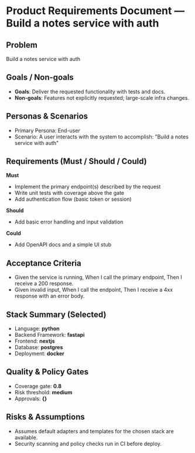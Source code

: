 # Product Requirements Document — Build a notes service with auth

## Problem
Build a notes service with auth

## Goals / Non-goals
- **Goals**: Deliver the requested functionality with tests and docs.
- **Non-goals**: Features not explicitly requested; large-scale infra changes.

## Personas & Scenarios
- Primary Persona: End-user
- Scenario: A user interacts with the system to accomplish: "Build a notes service with auth"

## Requirements (Must / Should / Could)
**Must**
- Implement the primary endpoint(s) described by the request
- Write unit tests with coverage above the gate
- Add authentication flow (basic token or session)

**Should**
- Add basic error handling and input validation

**Could**
- Add OpenAPI docs and a simple UI stub

## Acceptance Criteria
- Given the service is running, When I call the primary endpoint, Then I receive a 200 response.
- Given invalid input, When I call the endpoint, Then I receive a 4xx response with an error body.

## Stack Summary (Selected)
- Language: **python**
- Backend Framework: **fastapi**
- Frontend: **nextjs**
- Database: **postgres**
- Deployment: **docker**

## Quality & Policy Gates
- Coverage gate: **0.8**
- Risk threshold: **medium**
- Approvals: **{}**

## Risks & Assumptions
- Assumes default adapters and templates for the chosen stack are available.
- Security scanning and policy checks run in CI before deploy.
